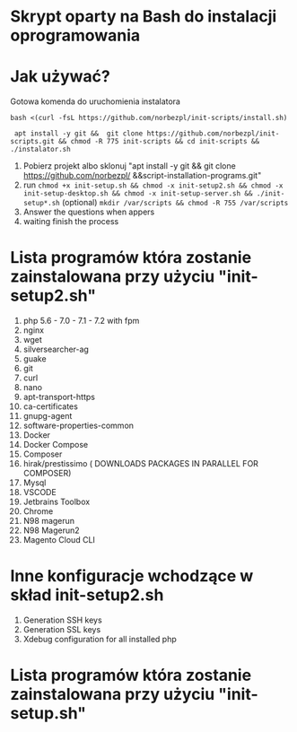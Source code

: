 # Skrypt oparty na Bash do instalacji oprogramowania
# Jak używać?
Gotowa komenda do uruchomienia instalatora 
```
bash <(curl -fsL https://github.com/norbezpl/init-scripts/install.sh)
```
```
 apt install -y git &&  git clone https://github.com/norbezpl/init-scripts.git && chmod -R 775 init-scripts && cd init-scripts && ./instalator.sh
 ```
1. Pobierz projekt albo sklonuj "apt install -y git && git clone https://github.com/norbezpl/ &&script-installation-programs.git"
2. run ``chmod +x init-setup.sh && chmod -x init-setup2.sh && chmod -x init-setup-desktop.sh && chmod -x init-setup-server.sh && ./init-setup*.sh``
(optional) ``mkdir /var/scripts && chmod -R 755 /var/scripts``
4. Answer the questions when appers
5. waiting finish the process

#  Lista programów która zostanie zainstalowana przy użyciu "init-setup2.sh"

1. php 5.6 - 7.0 - 7.1 - 7.2 with fpm
3. nginx 
4. wget 
5. silversearcher-ag 
6. guake 
7. git 
8. curl 
9. nano 
10. apt-transport-https 
11. ca-certificates 
12. gnupg-agent 
13. software-properties-common
14. Docker
15. Docker Compose
16. Composer
17.  hirak/prestissimo ( DOWNLOADS PACKAGES IN PARALLEL FOR COMPOSER)
18. Mysql
19. VSCODE
20. Jetbrains Toolbox
21. Chrome
22. N98 magerun
23. N98 Magerun2
24. Magento Cloud CLI

# Inne konfiguracje wchodzące w skład init-setup2.sh

1. Generation SSH keys
2. Generation SSL keys
3. Xdebug configuration for all installed php

#  Lista programów która zostanie zainstalowana przy użyciu "init-setup.sh"


